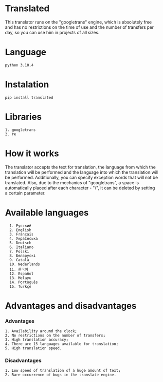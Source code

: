 # Translated

This translator runs on the "googletrans" engine, which is absolutely free and has no restrictions on the time of use and the number of transfers per day, so you can use him in projects of all sizes.


# Language

    python 3.10.4
    
# Instalation

    pip install translated
    
# Libraries

    1. googletrans
    2. re
    
# How it works

The translator accepts the text for translation, the language from which the translation will be performed and the language into which the translation will be performed. Additionally, you can specify exception words that will not be translated. Also, due to the mechanics of "googletrans", a space is automatically placed after each character - "/", it can be deleted by setting a certain parameter.

# Available languages

      1. Русский
      2. English
      3. Français
      4. Українська
      5. Deutsch
      6. Italiano
      7. Polski
      8. Беларускі
      9. Català
      10. Nederlands
      11. 한국어
      12. Español
      13. Melayu
      14. Português
      15. Türkçe

# Advantages and disadvantages

### Advantages

    1. Availability around the clock;
    2. No restrictions on the number of transfers;
    3. High translation accuracy;
    4. There are 15 languages available for translation;
    5. High translation speed.
    
### Disadvantages

    1. Low speed of translation of a huge amount of text;
    2. Rare occurrence of bugs in the translate engine.


